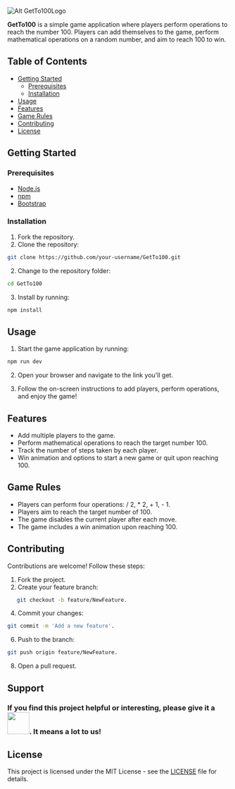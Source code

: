 ![Alt GetTo100Logo](https://github.com/chavi362/Get-to-100-/assets/4379350/a99f8484-04b5-4835-b657-c364ad3b2038)

**GetTo100** is a simple game application where players perform operations to reach the number 100. Players can add themselves to the game, perform mathematical operations on a random number, and aim to reach 100 to win.

## Table of Contents

- [Getting Started](#getting-started)
  - [Prerequisites](#prerequisites)
  - [Installation](#installation)
- [Usage](#usage)
- [Features](#features)
- [Game Rules](#game-rules)
- [Contributing](#contributing)
- [License](#license)

## Getting Started

### Prerequisites

- [Node.js](https://nodejs.org/en)
- [npm](https://www.npmjs.com/)
- [Bootstrap](https://getbootstrap.com/)

### Installation

1. Fork the repository.
2. Clone the repository:
```bash
git clone https://github.com/your-username/GetTo100.git
```
2. Change to the repository folder:
```bash
cd GetTo100
```
3. Install by running:
```bash
npm install
```

## Usage

1. Start the game application by running:
```bash
npm run dev
```

2. Open your browser and navigate to the link you'll get.

3. Follow the on-screen instructions to add players, perform operations, and enjoy the game!

## Features

- Add multiple players to the game.
- Perform mathematical operations to reach the target number 100.
- Track the number of steps taken by each player.
- Win animation and options to start a new game or quit upon reaching 100.

## Game Rules

- Players can perform four operations: / 2, * 2, + 1, - 1.
- Players aim to reach the target number of 100.
- The game disables the current player after each move.
- The game includes a win animation upon reaching 100.

## Contributing

Contributions are welcome! Follow these steps:

1. Fork the project.
2. Create your feature branch:
```bash
   git checkout -b feature/NewFeature.
```
4. Commit your changes:
```bash
git commit -m 'Add a new feature'.
```
6. Push to the branch:
```bash
git push origin feature/NewFeature.
```
8. Open a pull request.


## Support

### If you find this project helpful or interesting, please give it a <img src="https://images-wixmp-ed30a86b8c4ca887773594c2.wixmp.com/f/5263c3c4-c0f7-4fea-9901-ea084be83615/d9izh8z-bc267973-93af-48ee-a6a6-4ee6c9225bd1.gif?token=eyJ0eXAiOiJKV1QiLCJhbGciOiJIUzI1NiJ9.eyJzdWIiOiJ1cm46YXBwOjdlMGQxODg5ODIyNjQzNzNhNWYwZDQxNWVhMGQyNmUwIiwiaXNzIjoidXJuOmFwcDo3ZTBkMTg4OTgyMjY0MzczYTVmMGQ0MTVlYTBkMjZlMCIsIm9iaiI6W1t7InBhdGgiOiJcL2ZcLzUyNjNjM2M0LWMwZjctNGZlYS05OTAxLWVhMDg0YmU4MzYxNVwvZDlpemg4ei1iYzI2Nzk3My05M2FmLTQ4ZWUtYTZhNi00ZWU2YzkyMjViZDEuZ2lmIn1dXSwiYXVkIjpbInVybjpzZXJ2aWNlOmZpbGUuZG93bmxvYWQiXX0.EXdtHcY0K3_YAE6xErW8kOB7M5LqSo9eBgkjhdOgd9s" width="50px">. It means a lot to us!

<a id="license"></a>
## License

This project is licensed under the MIT License - see the [LICENSE](https://github.com/chavi362/Get-to-100-/LICENSE) file for details.
